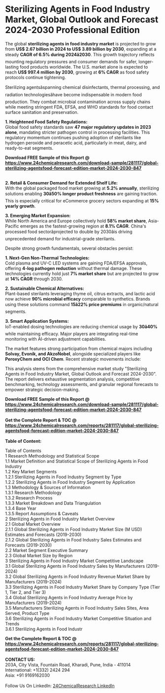 <h1>Sterilizing Agents in Food Industry Market, Global Outlook and Forecast 2024-2030 Professional Edition</h1><p>The global <strong>sterilizing agents in food industry market</strong> is projected to grow from <strong>US$ 2.67 billion in 2024 to US$ 3.89 billion by 2030</strong>, expanding at a steady <strong>CAGR of 6.5% during 2024â2030</strong>. This growth trajectory reflects mounting regulatory pressures and consumer demands for safer, longer-lasting food products worldwide. The U.S. market alone is expected to reach <strong>US$ 997.4 million by 2030</strong>, growing at <strong>6% CAGR</strong> as food safety protocols continue tightening.</p><p>Sterilizing agentsâspanning chemical disinfectants, thermal processing, and radiation technologiesâhave become indispensable in modern food production. They combat microbial contamination across supply chains while meeting stringent FDA, EFSA, and WHO standards for food contact surface sanitation and preservation.</p><p><strong>1. Heightened Food Safety Regulations:</strong><br>
Global food safety standards saw <strong>47 major regulatory updates in 2023 alone</strong>, mandating stricter pathogen control in processing facilities. This regulatory momentum continues pushing adoption of sterilants like hydrogen peroxide and peracetic acid, particularly in meat, dairy, and ready-to-eat segments.</p><div><b>Download FREE Sample of this Report @ 
            <a href="https://www.24chemicalresearch.com/download-sample/281117/global-sterilizing-agentsfood-forecast-edition-market-2024-2030-847">
            https://www.24chemicalresearch.com/download-sample/281117/global-sterilizing-agentsfood-forecast-edition-market-2024-2030-847</a></b></div><br><p><strong>2. Retail &amp; Consumer Demand for Extended Shelf Life:</strong><br>
With the global packaged food market growing at <strong>5.2% annually</strong>, sterilizing solutions enabling <strong>30â50% longer product freshness</strong> are gaining traction. This is especially critical for eCommerce grocery sectors expanding at <strong>15% yearly growth</strong>.</p><p><strong>3. Emerging Market Expansion:</strong><br>
While North America and Europe collectively hold <strong>58% market share</strong>, Asia-Pacific emerges as the fastest-growing region at <strong>8.1% CAGR</strong>. China's processed food sectorâprojected to double by 2030âis driving unprecedented demand for industrial-grade sterilants.</p><p>Despite strong growth fundamentals, several obstacles persist:</p><p><strong>1. Next-Gen Non-Thermal Technologies:</strong><br>
Cold plasma and UV-C LED systems are gaining FDA/EFSA approvals, offering <strong>4-log pathogen reduction</strong> without thermal damage. These technologies currently hold just <strong>7% market share</strong> but are projected to grow at <strong>14% CAGR</strong> through 2030.</p><p><strong>2. Sustainable Chemical Alternatives:</strong><br>
Plant-based sterilants leveraging thyme oil, citrus extracts, and lactic acid now achieve <strong>90% microbial efficacy</strong> comparable to synthetics. Brands using these solutions command <strong>15â22% price premiums</strong> in organic/natural segments.</p><p><strong>3. Smart Application Systems:</strong><br>
IoT-enabled dosing technologies are reducing chemical usage by <strong>30â40%</strong> while maintaining efficacy. Major players are integrating real-time monitoring with AI-driven adjustment capabilities.</p><p>The market features strong participation from chemical majors including <strong>Solvay, Evonik, and AkzoNobel</strong>, alongside specialized players like <strong>PeroxyChem and OCI Chem</strong>. Recent strategic movements include:</p><p>This analysis stems from the comprehensive market study "Sterilizing Agents in Food Industry Market, Global Outlook and Forecast 2024-2030". The report delivers exhaustive segmentation analysis, competitive benchmarking, technology assessments, and granular regional forecasts to empower strategic decision-making.</p><div><b>Download FREE Sample of this Report @ 
            <a href="https://www.24chemicalresearch.com/download-sample/281117/global-sterilizing-agentsfood-forecast-edition-market-2024-2030-847">
            https://www.24chemicalresearch.com/download-sample/281117/global-sterilizing-agentsfood-forecast-edition-market-2024-2030-847</a></b></div><br><div><b>Get the Complete Report & TOC @ 
            <a href="https://www.24chemicalresearch.com/reports/281117/global-sterilizing-agentsfood-forecast-edition-market-2024-2030-847">
            https://www.24chemicalresearch.com/reports/281117/global-sterilizing-agentsfood-forecast-edition-market-2024-2030-847</a></b></div><br>
            <b>Table of Content:</b><p>Table of Contents<br />
 1 Research Methodology and Statistical Scope<br />
 1.1 Market Definition and Statistical Scope of Sterilizing Agents in Food Industry<br />
 1.2 Key Market Segments<br />
 1.2.1 Sterilizing Agents in Food Industry Segment by Type<br />
 1.2.2 Sterilizing Agents in Food Industry Segment by Application<br />
 1.3 Methodology & Sources of Information<br />
 1.3.1 Research Methodology<br />
 1.3.2 Research Process<br />
 1.3.3 Market Breakdown and Data Triangulation<br />
 1.3.4 Base Year<br />
 1.3.5 Report Assumptions & Caveats<br />
 2 Sterilizing Agents in Food Industry Market Overview<br />
 2.1 Global Market Overview<br />
 2.1.1 Global Sterilizing Agents in Food Industry Market Size (M USD) Estimates and Forecasts (2019-2030)<br />
 2.1.2 Global Sterilizing Agents in Food Industry Sales Estimates and Forecasts (2019-2030)<br />
 2.2 Market Segment Executive Summary<br />
 2.3 Global Market Size by Region<br />
 3 Sterilizing Agents in Food Industry Market Competitive Landscape<br />
 3.1 Global Sterilizing Agents in Food Industry Sales by Manufacturers (2019-2024)<br />
 3.2 Global Sterilizing Agents in Food Industry Revenue Market Share by Manufacturers (2019-2024)<br />
 3.3 Sterilizing Agents in Food Industry Market Share by Company Type (Tier 1, Tier 2, and Tier 3)<br />
 3.4 Global Sterilizing Agents in Food Industry Average Price by Manufacturers (2019-2024)<br />
 3.5 Manufacturers Sterilizing Agents in Food Industry Sales Sites, Area Served, Product Type<br />
 3.6 Sterilizing Agents in Food Industry Market Competitive Situation and Trends<br />
 3.6.1 Sterilizing Agents in Food Industr</p><div><b>Get the Complete Report & TOC @ 
            <a href="https://www.24chemicalresearch.com/reports/281117/global-sterilizing-agentsfood-forecast-edition-market-2024-2030-847">
            https://www.24chemicalresearch.com/reports/281117/global-sterilizing-agentsfood-forecast-edition-market-2024-2030-847</a></b></div><br><b>CONTACT US:</b><br>
            203A, City Vista, Fountain Road, Kharadi, Pune, India - 411014<br>
            International: +1(332) 2424 294<br>
            Asia: +91 9169162030 <br><br>
            Follow Us On LinkedIn: <a href="https://www.linkedin.com/company/24chemicalresearch/">24ChemicalResearch LinkedIn</a>
